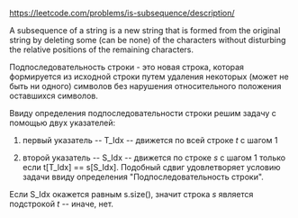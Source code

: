 https://leetcode.com/problems/is-subsequence/description/

A subsequence of a string is a new string that is formed from the original string by deleting some (can be none) of the characters without disturbing the relative positions of the remaining characters. 

Подпоследовательность строки - это новая строка, которая формируется из исходной строки путем удаления некоторых (может не быть ни одного) символов без нарушения относительного положения оставшихся символов.

Ввиду определения подпоследовательности строки решим задачу с помощью двух указателей: 

1. первый указатель -- T_Idx -- движется по всей строке $t$ с шагом 1

2. второй указатель -- S_Idx -- движется по строке $s$ с шагом 1 только если t[T_Idx] == s[S_Idx].
Подобный сдвиг удовлетворяет условию задачи ввиду определения "Подпоследовательность строки".


Если S_Idx окажется равным s.size(), значит строка $s$ является подстрокой $t$ -- иначе, нет. 

